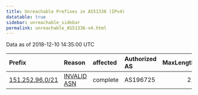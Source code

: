 ```yaml
---
title: Unreachable Prefixes in AS51336 (IPv4)
datatable: true
sidebar: unreachable_sidebar
permalink: unreachable_AS51336-v4.html
---
```


Data as of 2018-12-10 14:35:00 UTC


<div class="datatable-begin"></div>

| Prefix                                                   | Reason                                                                                                 | affected   | Authorized AS   |   MaxLength | Anchor                                         |   unreachable /24s |
|:---------------------------------------------------------|:-------------------------------------------------------------------------------------------------------|:-----------|:----------------|------------:|:-----------------------------------------------|-------------------:|
| [151.252.96.0/21](https://stat.ripe.net/151.252.96.0/21) | [INVALID ASN](https://rpki-validator.ripe.net/announcement-preview?asn=AS51336&prefix=151.252.96.0/21) | complete   | AS196725        |          21 | [RIPE](unreachable_RIPE_NCC_RPKI_Root-v4.html) |                  8 |

<div class="datatable-end"></div>
